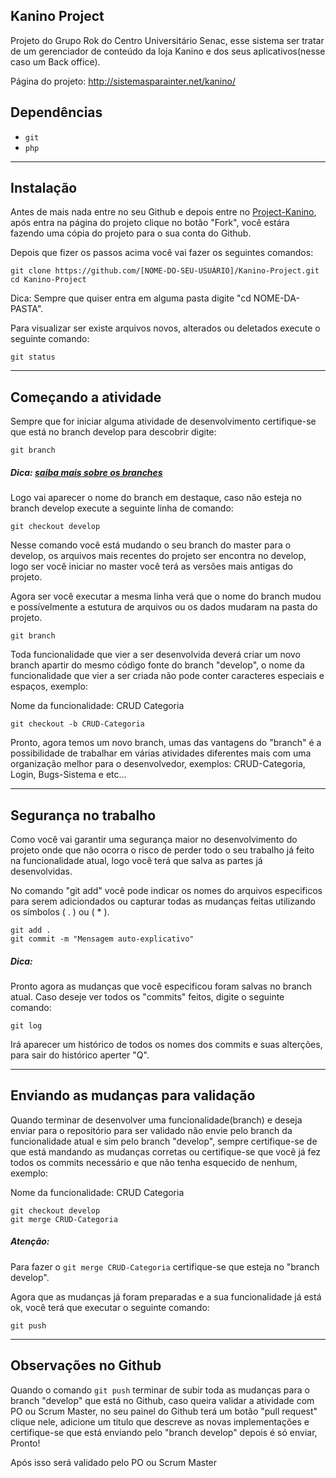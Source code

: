 ## Kanino Project

Projeto do Grupo Rok do Centro Universitário Senac, esse sistema ser tratar de um gerenciador de conteúdo da loja Kanino e dos seus aplicativos(nesse caso um Back office).

Página do projeto: http://sistemasparainter.net/kanino/


## Dependências

- `git`
- `php`

---

## Instalação

Antes de mais nada entre no seu Github e depois entre no [Project-Kanino](https://github.com/GuilhermeDominguesAlves/Kanino-Project), após entra na página do projeto clique no botão "Fork", você estára fazendo uma cópia do projeto para o sua conta do Github. 

Depois que fizer os passos acima você vai fazer os seguintes comandos:

```
git clone https://github.com/[NOME-DO-SEU-USUÁRIO]/Kanino-Project.git
cd Kanino-Project
```
Dica: Sempre que quiser entra em alguma pasta digite "cd NOME-DA-PASTA".

Para visualizar ser existe arquivos novos, alterados ou deletados execute o seguinte comando:
```
git status
```

---

## Começando a atividade
Sempre que for iniciar alguma atividade de desenvolvimento certifique-se que está no branch develop para descobrir digite:
```
git branch
```
##### Dica: [saiba mais sobre os branches](http://blog.caelum.com.br/desmitificando-branches-remotas-com-git/)

Logo vai aparecer o nome do branch em destaque, caso não esteja no branch develop execute a seguinte linha de comando:
```
git checkout develop
```
Nesse comando você está mudando o seu branch do master para o develop, os arquivos mais recentes do projeto ser encontra no develop, logo ser você iniciar no master você terá as versões mais antigas do projeto.

Agora ser você executar a mesma linha verá que o nome do branch mudou e possívelmente a estutura de arquivos ou os dados mudaram na pasta do projeto.
```
git branch
```

Toda funcionalidade que vier a ser desenvolvida deverá criar um novo branch apartir do mesmo código fonte do branch "develop", o nome da funcionalidade que vier a ser criada não pode conter caracteres especiais e espaços, exemplo:

Nome da funcionalidade: CRUD Categoria

```
git checkout -b CRUD-Categoria
```
Pronto, agora temos um novo branch, umas das vantagens do "branch" é a possibilidade de trabalhar em várias atividades diferentes mais com uma organização melhor para o desenvolvedor, exemplos: CRUD-Categoria, Login, Bugs-Sistema e etc...

---

## Segurança no trabalho
Como você vai garantir uma segurança maior no desenvolvimento do projeto onde que não ocorra o risco de perder todo o seu trabalho já feito na funcionalidade atual, logo você terá que salva as partes já desenvolvidas.

No comando "git add" você pode indicar os nomes do arquivos especificos para serem adiciondados ou capturar todas as mudanças feitas utilizando os símbolos ( . ) ou ( * ).
```
git add .
git commit -m "Mensagem auto-explicativo"
```

##### Dica: 
Pronto agora as mudanças que você especificou foram salvas no branch atual. Caso deseje ver todos os "commits" feitos, digite o seguinte comando:
```
git log
```
Irá aparecer um histórico de todos os nomes dos commits e suas alterções, para sair do histórico aperter "Q".

---
## Enviando as mudanças para validação

Quando terminar de desenvolver uma funcionalidade(branch) e deseja enviar para o repositório para ser validado não envie pelo branch da funcionalidade atual e sim pelo branch "develop", sempre certifique-se de que está mandando as mudanças corretas ou certifique-se que você já fez todos os commits necessário e que não tenha esquecido de nenhum, exemplo:

Nome da funcionalidade: CRUD Categoria
```
git checkout develop
git merge CRUD-Categoria
```
##### Atenção: 
Para fazer o `git merge CRUD-Categoria` certifique-se que esteja no "branch develop".

Agora que as mudanças já foram preparadas e a sua funcionalidade já está ok, você terá que executar o seguinte comando: 
```
git push
```

---
## Observações no Github
Quando o comando `git push` terminar de subir toda as mudanças para o branch "develop" que está no Github, caso queira validar a atividade com PO ou Scrum Master, no seu painel do Github terá um botão "pull request" clique nele, adicione um titulo que descreve as novas implementações e certifique-se que está enviando pelo "branch develop" depois é só enviar, Pronto!

Após isso será validado pelo PO ou Scrum Master
